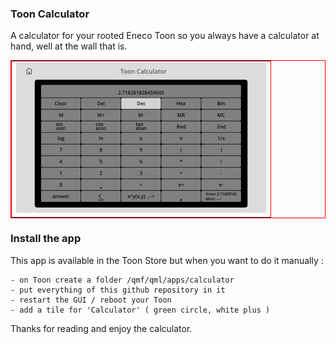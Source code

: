 ### Toon Calculator

A calculator for your rooted Eneco Toon so you always have a calculator at hand, well at the wall that is.

<table border = 1 bordercolor ="red" align = center>
<tr>
<td>
<img width="400" height="240" src="https://github.com/JackV2020/appData/blob/main/calculatorscreenshots/calculator_screenshot_1.png">
</td>
</table>

### Install the app

This app is available in the Toon Store but when you want to do it manually :

    - on Toon create a folder /qmf/qml/apps/calculator
    - put everything of this github repository in it
    - restart the GUI / reboot your Toon
    - add a tile for 'Calculator' ( green circle, white plus )

Thanks for reading and enjoy the calculator.

